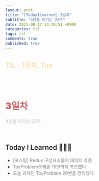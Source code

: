 ```yaml
---
layout: post
title: "[TodayILearned] 3일차"
subtitle: "4년을 이기는 22주"
date: 2021-08-17 13:38:51 +0900
categories: til
tags: til
comments: true
published: true
---
```


## <span style="color:navajowhite;">TIL - 1주차, Tue

<br />
<br />

# **<span style="font-weight:900;color:indianred">3일차</span>**

**<span style="color:lightgray">4년을 이기는 22주</span>**

<br />

## <span style="font-weight:600">Today I Learned</span> 🧗🏻‍♂️

- <span style="color:gray">[포스팅] Redux 구성요소들의 데이터 흐름</span>
- <span style="color:gray">ToyProblem문제를 15번까지 복습했다</span>
- <span style="color:gray">오늘 과제인 ToyProblem 20번을 정리했다</span>
